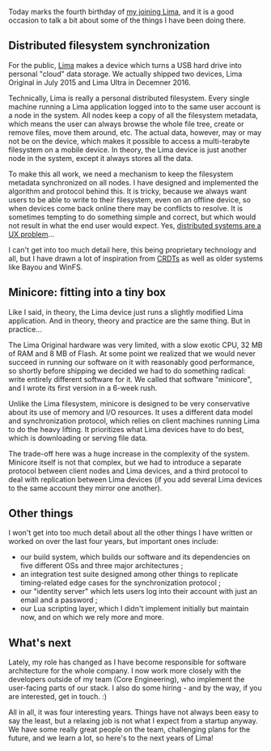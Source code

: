 <!--@
  title="Four years at Lima"
  published="2018-01-06 14:10:00"
  description = "I have been working at Lima for four years."
-->

Today marks the fourth birthday of [my joining Lima](https://blog.separateconcerns.com/2013-12-12-infinity-beyond.html), and it is a good occasion to talk a bit about some of the things I have been doing there.

## Distributed filesystem synchronization

For the public, [Lima](https://meetlima.com) makes a device which turns a USB hard drive into personal "cloud" data storage. We actually shipped two devices, Lima Original in July 2015 and Lima Ultra in Decemner 2016.

Technically, Lima is really a personal distributed filesystem. Every single machine running a Lima application logged into to the same user account is a node in the system. All nodes keep a copy of all the filesystem metadata, which means the user can always browse the whole file tree, create or remove files, move them around, etc. The actual data, however, may or may not be on the device, which makes it possible to access a multi-terabyte filesystem on a mobile device. In theory, the Lima device is just another node in the system, except it always stores all the data.

To make this all work, we need a mechanism to keep the filesystem metadata synchronized on all nodes. I have designed and implemented the algorithm and protocol behind this. It is tricky, because we always want users to be able to write to their filesystem, even on an offline device, so when devices come back online there may be conflicts to resolve. It is sometimes tempting to do something simple and correct, but which would not result in what the end user would expect. Yes, [distributed systems are a UX problem](http://bravenewgeek.com/distributed-systems-are-a-ux-problem/)...

I can't get into too much detail here, this being proprietary technology and all, but I have drawn a lot of inspiration from [CRDTs](https://en.wikipedia.org/wiki/Conflict-free_replicated_data_type) as well as older systems like Bayou and WinFS.

## Minicore: fitting into a tiny box

Like I said, in theory, the Lima device just runs a slightly modified Lima application. And in theory, theory and practice are the same thing. But in practice...

The Lima Original hardware was very limited, with a slow exotic CPU, 32 MB of RAM and 8 MB of Flash. At some point we realized that we would never succeed in running our software on it with reasonably good performance, so shortly before shipping we decided we had to do something radical: write entirely different software for it. We called that software "minicore", and I wrote its first version in a 6-week rush.

Unlike the Lima filesystem, minicore is designed to be very conservative about its use of memory and I/O resources. It uses a different data model and synchronization protocol, which relies on client machines running Lima to do the heavy lifting. It prioritizes what Lima devices have to do best, which is downloading or serving file data.

The trade-off here was a huge increase in the complexity of the system. Minicore itself is not that complex, but we had to introduce a separate protocol between client nodes and Lima devices, and a third protocol to deal with replication between Lima devices (if you add several Lima devices to the same account they mirror one another).

## Other things

I won't get into too much detail about all the other things I have written or worked on over the last four years, but important ones include:

- our build system, which builds our software and its dependencies on five different OSs and three major architectures ;
- an integration test suite designed among other things to replicate timing-related edge cases for the synchronization protocol ;
- our "identity server" which lets users log into their account with just an email and a password ;
- our Lua scripting layer, which I didn't implement initially but maintain now, and on which we rely more and more.

## What's next

Lately, my role has changed as I have become responsible for software architecture for the whole company. I now work more closely with the developers outside of my team (Core Engineering), who implement the user-facing parts of our stack. I also do some hiring - and by the way, if you are interested, get in touch. :)

All in all, it was four interesting years. Things have not always been easy to say the least, but a relaxing job is not what I expect from a startup anyway. We have some really great people on the team, challenging plans for the future, and we learn a lot, so here's to the next years of Lima!

